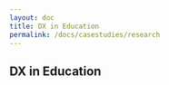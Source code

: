 ```yaml
---
layout: doc
title: DX in Education
permalink: /docs/casestudies/research
---
```


<section class="section">
    <div class="container">
        <h2>DX in Education</h2>
    </div>
</section>